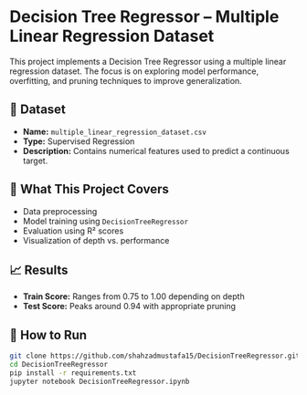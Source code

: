 # Decision Tree Regressor – Multiple Linear Regression Dataset

This project implements a Decision Tree Regressor using a multiple linear regression dataset. The focus is on exploring model performance, overfitting, and pruning techniques to improve generalization.

## 📁 Dataset

- **Name:** `multiple_linear_regression_dataset.csv`
- **Type:** Supervised Regression
- **Description:** Contains numerical features used to predict a continuous target.

## 🧠 What This Project Covers

- Data preprocessing
- Model training using `DecisionTreeRegressor`
- Evaluation using R² scores
- Visualization of depth vs. performance


## 📈 Results

- **Train Score:** Ranges from 0.75 to 1.00 depending on depth
- **Test Score:** Peaks around 0.94 with appropriate pruning

## 🚀 How to Run

```bash
git clone https://github.com/shahzadmustafa15/DecisionTreeRegressor.git
cd DecisionTreeRegressor
pip install -r requirements.txt
jupyter notebook DecisionTreeRegressor.ipynb
